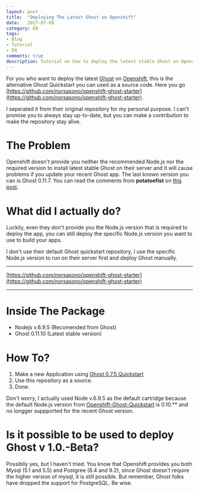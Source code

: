 ```yaml
---
layout: post
title:  "Deploying The Latest Ghost on Openshift"
date:   2017-07-09
category: EN
tags:
- Blog
- Tutorial
- EN
comments: true
description: Tutorial on how to deploy the latest stable Ghost on Openshift.
---
```


For you who want to deploy the latest [Ghost](https://tryghost.org) on [Openshift](https://openshift.redhat.com), this is the alternative Ghost Quickstart you can used as a source code. Here you go [https://github.com/norsasono/openshift-ghost-starter](https://github.com/norsasono/openshift-ghost-starter).

I seperated it from their original repository for my personal purpose. I can't promise you to always stay up-to-date, but you can make a contribution to make the repository stay alive.

# The Problem

Openshift doesn't provide you neither the recommended Node.js nor the required version to install latest stable Ghost on their server and it will cause problems if you update your recent Ghost app. The last known version you can is Ghost 0.11.7. You can read the comments from **potatoefist** on [this post](https://blog.sasono.web.id/2016/12/19/update-ghost-0-11-3-using-openshift-quickstart/).

# What did I actually do?

Luckily, even they don't provide you the Node.js version that is required to deploy the app, you can still deploy the specific Node.js version you want to use to build your apps. 

I don't use their default Ghost quickstart repository, I use the specific Node.js version to run on their server first and deploy Ghost manually.

---
[https://github.com/norsasono/openshift-ghost-starter](https://github.com/norsasono/openshift-ghost-starter)

---

# Inside The Package

- Nodejs v.6.9.5 (Recomended from Ghost)
- Ghost 0.11.10 (Latest stable version)

# How To?

1. Make a new Application using [Ghost 0.7.5 Quickstart](https://openshift.redhat.com/app/console/application_type/quickstart!240)
2. Use this repository as a source.
3. Done.


Don't worry, I actually used Node v.6.9.5 as the default cartridge because the default Node.js version from [Openshift-Ghost-Quickstart](https://github.com/openshift-quickstart/openshift-ghost-quickstart) is 0.10.** and no longger suppported for the recent Ghost version.


# Is it possible to be used to deploy Ghost v 1.0.-Beta?

Possiblly yes, but I haven't tried. You know that Openshift provides you both Mysql (5.1 and 5.5) and Postgree (8.4 and 9.2), since Ghost doesn't require the higher version of mysql, it is still possible. But remember, Ghost folks have dropped the support for PostgreSQL. Be wise.
